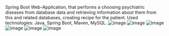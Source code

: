 Spring Boot Web-Application, that performs a choosing psychiatric diseases from database data and retrieving information about them from this and related databases, creating recipe for the patient.
Used technologies: Java, Spring Boot, Maven, MySQL.
![image](https://github.com/victoriadobryden/Final-Control-Work-GeeksforLess/assets/65075884/bf225d88-4bb2-4949-af71-b4ab91b2e09a)
![image](https://github.com/victoriadobryden/Final-Control-Work-GeeksforLess/assets/65075884/b3c6d2b6-26a9-4bb0-92ad-1c946949a4ac)
![image](https://github.com/victoriadobryden/Final-Control-Work-GeeksforLess/assets/65075884/ad01548e-1a75-470c-8cc5-58c5e66d11cf)
![image](https://github.com/victoriadobryden/Final-Control-Work-GeeksforLess/assets/65075884/1c333cc0-04fa-43d6-a0fc-202312b5b1bb)
![image](https://github.com/victoriadobryden/Final-Control-Work-GeeksforLess/assets/65075884/ab491a00-5a0d-467b-b6b3-59e62034c5a6)
![image](https://github.com/victoriadobryden/Final-Control-Work-GeeksforLess/assets/65075884/3e2043f4-2bbb-43f8-8739-f01aded116ac)




